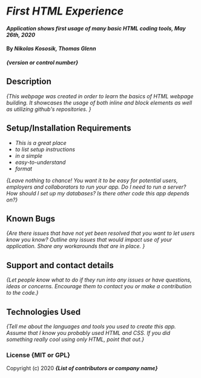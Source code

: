 # _First HTML Experience_

#### _Application shows first usage of many basic HTML coding tools, May 26th, 2020_

#### By _**Nikolas Kososik, Thomas Glenn**_

##### {version or control number}

## Description

_{This webpage was created in order to learn the basics of HTML webpage building. It showcases the usage of both inline and block elements as well as utilizing github's repositories. }_

## Setup/Installation Requirements

* _This is a great place_
* _to list setup instructions_
* _in a simple_
* _easy-to-understand_
* _format_

_{Leave nothing to chance! You want it to be easy for potential users, employers and collaborators to run your app. Do I need to run a server? How should I set up my databases? Is there other code this app depends on?}_

## Known Bugs

_{Are there issues that have not yet been resolved that you want to let users know you know?  Outline any issues that would impact use of your application.  Share any workarounds that are in place. }_

## Support and contact details

_{Let people know what to do if they run into any issues or have questions, ideas or concerns.  Encourage them to contact you or make a contribution to the code.}_

## Technologies Used

_{Tell me about the languages and tools you used to create this app. Assume that I know you probably used HTML and CSS. If you did something really cool using only HTML, point that out.}_

### License {MIT or GPL}

Copyright (c) 2020 **_{List of contributors or company name}_**